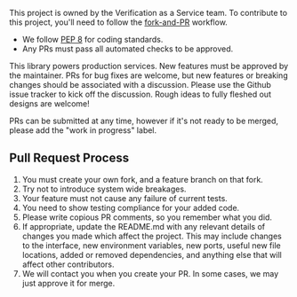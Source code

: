 This project is owned by the Verification as a Service team.  To contribute to
this project, you'll need to follow the
[fork-and-PR](https://help.github.com/articles/creating-a-pull-request-from-a-fork/)
workflow.

* We follow [PEP 8](https://www.python.org/dev/peps/pep-0008/) for coding standards.
* Any PRs must pass all automated checks to be approved.

This library powers production services. New features must be approved by the
maintainer. PRs for bug fixes are welcome, but new features or breaking changes
should be associated with a discussion. Please use the Github issue tracker to
kick off the discussion. Rough ideas to fully fleshed out designs are welcome!

PRs can be submitted at any time, however if it's not ready to be merged,
please add the "work in progress" label.


## Pull Request Process

1. You must create your own fork, and a feature branch on that fork.
2. Try not to introduce system wide breakages.
3. Your feature must not cause any failure of current tests. 
4. You need to show testing compliance for your added code.
5. Please write copious PR comments, so you remember what you did.
6. If appropriate, update the README.md with any relevant details of changes
   you made which affect the project. This may include changes to the
   interface, new environment variables, new ports, useful new file locations,
   added or removed dependencies, and anything else that will affect other
   contributors.
7. We will contact you when you create your PR. In some cases, we may just
   approve it for merge.

